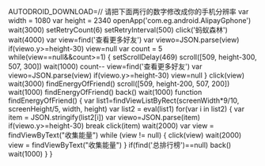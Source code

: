 AUTODROID_DOWNLOAD=// 请把下面两行的数字修改成你的手机分辨率
var width = 1080
var height = 2340
openApp('com.eg.android.AlipayGphone')
wait(3000)
setRetryCount(6)
setRetryInterval(500)
click('蚂蚁森林')
wait(4000)
var view=find('查看更多好友')
var viewo=JSON.parse(view)
if(viewo.y&gt;=height-30) view=null
var count = 5
while(view==null&&count&gt;=1) {
  setScrollDelay(469)
  scroll(\[509, height-300, 507, 300\])
  wait(1000)
  count--
  view=find('查看更多好友')
  var viewo=JSON.parse(view)
  if(viewo.y&gt;=height-30) view=null
}
click(view)
wait(3000)
findEnergyOfFriend() 
scroll(\[509, height-200, 507, 200\])
wait(1000)
findEnergyOfFriend() 
back()
wait(1000)
function findEnergyOfFriend() {
var list1=findViewListByRect(screenWidth\*9/10, screenHeight/5, width, height)
var list2 = eval(list1)
 for(var i in list2) {
  var item = JSON.stringify(list2\[i\])
  var viewo=JSON.parse(item)
  if(viewo.y&gt;=height-30) break
  click(item)
  wait(2000)
  var view = findViewByText("收集能量")
    while (view != null) {
        click(view)
        wait(2000)
        view = findViewByText("收集能量")
    }
    if(find('总排行榜')==null) back()
  wait(1000)
 }
}
